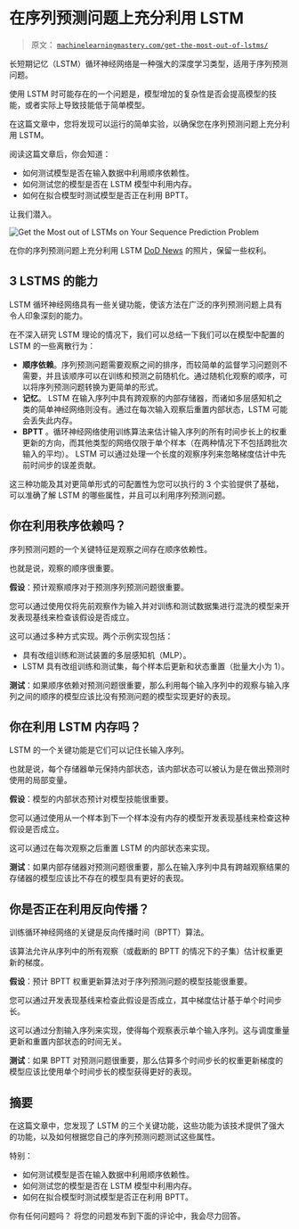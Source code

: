 # 在序列预测问题上充分利用 LSTM

> 原文： [`machinelearningmastery.com/get-the-most-out-of-lstms/`](https://machinelearningmastery.com/get-the-most-out-of-lstms/)

长短期记忆（LSTM）循环神经网络是一种强大的深度学习类型，适用于序列预测问题。

使用 LSTM 时可能存在的一个问题是，模型增加的复杂性是否会提高模型的技能，或者实际上导致技能低于简单模型。

在这篇文章中，您将发现可以运行的简单实验，以确保您在序列预测问题上充分利用 LSTM。

阅读这篇文章后，你会知道：

*   如何测试模型是否在输入数据中利用顺序依赖性。
*   如何测试您的模型是否在 LSTM 模型中利用内存。
*   如何在拟合模型时测试模型是否正在利用 BPTT。

让我们潜入。

![Get the Most out of LSTMs on Your Sequence Prediction Problem](img/50e9ced216375d2605f191db0c0d19b5.jpg)

在你的序列预测问题上充分利用 LSTM
[DoD News](https://www.flickr.com/photos/dodnewsfeatures/25683075330/) 的照片，保留一些权利。

## 3 LSTMS 的能力

LSTM 循环神经网络具有一些关键功能，使该方法在广泛的序列预测问题上具有令人印象深刻的能力。

在不深入研究 LSTM 理论的情况下，我们可以总结一下我们可以在模型中配置的 LSTM 的一些离散行为：

*   **顺序依赖**。序列预测问题需要观察之间的排序，而较简单的监督学习问题则不需要，并且该顺序可以在训练和预测之前随机化。通过随机化观察的顺序，可以将序列预测问题转换为更简单的形式。
*   **记忆**。 LSTM 在输入序列中具有跨观察的内部存储器，而诸如多层感知机之类的简单神经网络则没有。通过在每次输入观察后重置内部状态，LSTM 可能会丢失此内存。
*   **BPTT** 。循环神经网络使用训练算法来估计输入序列的所有时间步长上的权重更新的方向，而其他类型的网络仅限于单个样本（在两种情况下不包括跨批次输入的平均）。 LSTM 可以通过处理一个长度的观察序列来忽略梯度估计中先前时间步的误差贡献。

这三种功能及其对更简单形式的可配置性为您可以执行的 3 个实验提供了基础，可以准确了解 LSTM 的哪些属性，并且可以利用序列预测问题。

## 你在利用秩序依赖吗？

序列预测问题的一个关键特征是观察之间存在顺序依赖性。

也就是说，观察的顺序很重要。

**假设**：预计观察顺序对于预测序列预测问题很重要。

您可以通过使用仅将先前观察作为输入并对训练和测试数据集进行混洗的模型来开发表现基线来检查该假设是否成立。

这可以通过多种方式实现。两个示例实现包括：

*   具有改组训练和测试装置的多层感知机（MLP）。
*   LSTM 具有改组训练和测试集，每个样本后更新和状态重置（批量大小为 1）。

**测试**：如果顺序依赖对预测问题很重要，那么利用每个输入序列中的观察与输入序列之间的顺序的模型应该比没有预测问题的模型实现更好的表现。

## 你在利用 LSTM 内存吗？

LSTM 的一个关键功能是它们可以记住长输入序列。

也就是说，每个存储器单元保持内部状态，该内部状态可以被认为是在做出预测时使用的局部变量。

**假设**：模型的内部状态预计对模型技能很重要。

您可以通过使用从一个样本到下一个样本没有内存的模型开发表现基线来检查这种假设是否成立。

这可以通过在每次观察之后重置 LSTM 的内部状态来实现。

**测试**：如果内部存储器对预测问题很重要，那么在输入序列中具有跨越观察结果的存储器的模型应该比不存在的模型具有更好的表现。

## 你是否正在利用反向传播？

训练循环神经网络的关键是反向传播时间（BPTT）算法。

该算法允许从序列中的所有观察（或截断的 BPTT 的情况下的子集）估计权重更新的梯度。

**假设**：预计 BPTT 权重更新算法对于序列预测问题的模型技能很重要。

您可以通过开发表现基线来检查此假设是否成立，其中梯度估计基于单个时间步长。

这可以通过分割输入序列来实现，使得每个观察表示单个输入序列。这与调度重量更新和重置内部状态的时间无关。

**测试**：如果 BPTT 对预测问题很重要，那么估算多个时间步长的权重更新梯度的模型应该比使用单个时间步长的模型获得更好的表现。

## 摘要

在这篇文章中，您发现了 LSTM 的三个关键功能，这些功能为该技术提供了强大的功能，以及如何根据您自己的序列预测问题测试这些属性。

特别：

*   如何测试模型是否在输入数据中利用顺序依赖性。
*   如何测试您的模型是否在 LSTM 模型中利用内存。
*   如何在拟合模型时测试模型是否正在利用 BPTT。

你有任何问题吗？
将您的问题发布到下面的评论中，我会尽力回答。